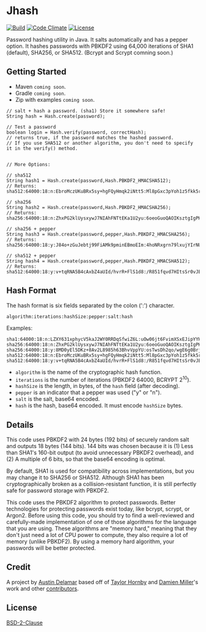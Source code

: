 # Jhash

[![Build](https://travis-ci.org/amdelamar/jhash.svg?branch=master)](https://travis-ci.org/amdelamar/jhash)
[![Code Climate](https://codeclimate.com/github/amdelamar/jhash/badges/gpa.svg)](https://codeclimate.com/github/amdelamar/jhash)
[![License](https://img.shields.io/:license-BSD2-blue.svg)](https://github.com/amdelamar/jhash/blob/master/LICENSE)

Password hashing utility in Java. It salts automatically and has a pepper option. It hashes passwords with PBKDF2 using 64,000 iterations of SHA1 (default), SHA256, or SHA512. (Bcrypt and Scrypt comning soon.)


## Getting Started

* Maven `coming soon`.
* Gradle `coming soon`.
* Zip with examples `coming soon`.


```
// salt + hash a password. (sha1) Store it somewhere safe!
String hash = Hash.create(password);

// Test a password
boolean login = Hash.verify(password, correctHash);
// returns true, if the password matches the hashed password.
// If you use SHA512 or another algorithm, you don't need to specify it in the verify() method.


// More Options:

// sha512
String hash1 = Hash.create(password,Hash.PBKDF2_HMACSHA512);
// Returns: sha512:64000:18:n:EbroMczUKuBRx5sy+hgFQyHmqk2iNtt5:Ml8pGxc3pYoh1z5fkk5rfjM9

// sha256
String hash2 = Hash.create(password,Hash.PBKDF2_HMACSHA256);
// Returns: sha256:64000:18:n:ZhxPG2klUysxywJ7NIAhFNTtEKa1U2yu:6oeoGuoQAOIKsztgIgPHTC4/

// sha256 + pepper
String hash3 = Hash.create(password,pepper,Hash.PBKDF2_HMACSHA256);
// Returns: sha256:64000:18:y:J84o+zGuJebtj99FiAMk9pminEBmoEIm:4hoNRxgrn79lxujYIrNUXQd1

// sha512 + pepper
String hash4 = Hash.create(password,pepper,Hash.PBKDF2_HMACSHA512);
// Returns: sha512:64000:18:y:v+tqRNA5B4cAxbZ4aUId/hvrR+FlS1d8:/R851fqvd7HItsSr0vJEupBf
```


## Hash Format

The hash format is six fields separated by the colon (':') character.

```
algorithm:iterations:hashSize:pepper:salt:hash
```

Examples:

```
sha1:64000:18:n:LZXY631xphycV5kaJ2WY0RRDqSfwiZ6L:uOw06jt6FvimXSxEJipYYHsQ
sha256:64000:18:n:ZhxPG2klUysxywJ7NIAhFNTtEKa1U2yu:6oeoGuoQAOIKsztgIgPHTC4/
sha256:64000:18:y:8MD0yEl5DKz+8Av2L8985h63BhvVppYU:osTwsDh2qo/wgE6g0BrjdeFt
sha512:64000:18:n:EbroMczUKuBRx5sy+hgFQyHmqk2iNtt5:Ml8pGxc3pYoh1z5fkk5rfjM9
sha512:64000:18:y:v+tqRNA5B4cAxbZ4aUId/hvrR+FlS1d8:/R851fqvd7HItsSr0vJEupBf
```

- `algorithm` is the name of the cryptographic hash function.
- `iterations` is the number of iterations (PBKDF2 64000, BCRYPT 2<sup>10</sup>).
- `hashSize` is the length, in bytes, of the `hash` field (after decoding).
- `pepper` is an indicator that a pepper was used ("y" or "n").
- `salt` is the salt, base64 encoded.
- `hash` is the hash, base64 encoded. It must encode `hashSize` bytes.


## Details

This code uses PBKDF2 with 24 bytes (192 bits) of securely random salt and outputs 18 bytes (144 bits).  144 bits was chosen because it is (1) Less than SHA1's 160-bit output (to avoid unnecessary PBKDF2 overhead), and (2) A multiple of 6 bits, so that the base64 encoding is optimal.

By default, SHA1 is used for compatibility across implementations, but you may change it to SHA256 or SHA512. Although SHA1 has been cryptographically broken as a collision-resistant function, it is still perfectly safe for password storage with PBKDF2.

This code uses the PBKDF2 algorithm to protect passwords. Better technologies for protecting passwords exist today, like bcrypt, scrypt, or Argon2. Before using this code, you should try to find a well-reviewed and carefully-made implementation of one of those algorithms for the language that you are using. These algorithms are "memory hard," meaning that they don't just need a lot of CPU power to compute, they also require a lot of memory (unlike PBKDF2). By using a memory hard algorithm, your passwords will be better protected.


## Credit

A project by [Austin Delamar](https://github.com/amdelamar) based off of [Taylor Hornby](https://github.com/defuse/password-hashing) and [Damien Miller](https://github.com/jeremyh/jBCrypt)'s work and other [contributors](https://github.com/amdelamar/jhash/graphs/contributors).


## License

[BSD-2-Clause](https://github.com/amdelamar/jhash/blob/master/LICENSE)
